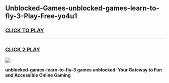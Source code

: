 
## Unblocked-Games-unblocked-games-learn-to-fly-3-Play-Free-yo4u1
<h3>
<a href="https://premium76.site?title=unblocked-games-learn-to-fly-3&ref=22A">CLICK TO PLAY</a></h3>
<hr>

<h3>
<a href="https://premium76.site?title=unblocked-games-learn-to-fly-3&ref=22A">CLICK 2 PLAY</a>
  
</h3>

<a href="https://premium76.site?title=unblocked-games-learn-to-fly-3&ref=22A"><img src="https://clearcache.store/games.png"></a>


**unblocked-games-learn-to-fly-3 games unblocked: Your Gateway to Fun and Accessible Online Gaming**
